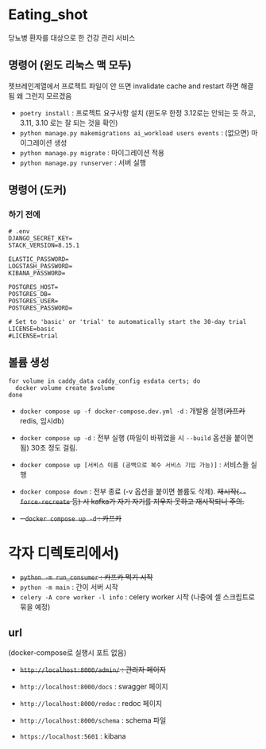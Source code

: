 # Eating_shot

당뇨병 환자를 대상으로 한 건강 관리 서비스

## 명령어 (윈도 리눅스 맥 모두)

젯브레인계열에서 프로젝트 파일이 안 뜨면 invalidate cache and restart 하면 해결됨 왜 그런지 모르겠음

- `poetry install` : 프로젝트 요구사항 설치 (윈도우 한정 3.12로는 안되는 듯 하고, 3.11, 3.10 로는 잘 되는 것을 확인)
- `python manage.py makemigrations ai_workload users events` : (없으면) 마이그레이션 생성
- `python manage.py migrate` : 마이그레이션 적용
- `python manage.py runserver` : 서버 실행

## 명령어 (도커)

### 하기 전에

```dotenv
# .env
DJANGO_SECRET_KEY=
STACK_VERSION=8.15.1

ELASTIC_PASSWORD=
LOGSTASH_PASSWORD=
KIBANA_PASSWORD=

POSTGRES_HOST=
POSTGRES_DB=
POSTGRES_USER=
POSTGRES_PASSWORD=

# Set to 'basic' or 'trial' to automatically start the 30-day trial  
LICENSE=basic
#LICENSE=trial

```

## 볼륨 생성

```shell
for volume in caddy_data caddy_config esdata certs; do
  docker volume create $volume
done
```

- `docker compose up -f docker-compose.dev.yml -d` : 개발용 실행(~~카프카~~redis, 임시db)

- `docker compose up -d` : 전부 실행 (파일이 바뀌었을 시 `--build` 옵션을 붙이면 됨) 30초 정도 걸림.
- `docker compose up [서비스 이름 (공백으로 복수 서비스 기입 가능)]` : 서비스들 실행
- `docker compose down` : 전부 종료 (-v 옵션을 붙이면 볼륨도 삭제). ~~재시작(`--force-recreate` 등) 시 kafka가 자기 자기를 지우지 못하고 재시작되니 주의.~~


- ~~- `docker compose up -d` : 카프카~~

# 각자 디렉토리에서)

- ~~`python -m run_consumer` : 카프카 먹기 시작~~
- `python -m main` : 간이 서버 시작
- `celery -A core worker -l info` : celery worker 시작 (나중에 셸 스크립트로 묶을 예정)

## url

(docker-compose로 실행시 포트 없음)

- ~~`http://localhost:8000/admin/` : 관리자 페이지~~
- `http://localhost:8000/docs` : swagger 페이지
- `http://localhost:8000/redoc` : redoc 페이지
- `http://localhost:8000/schema` : schema 파일

- `https://localhost:5601` : kibana



